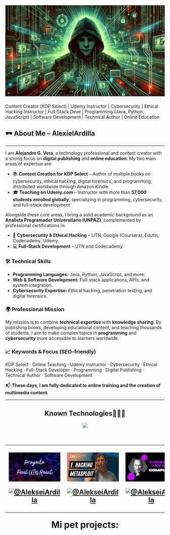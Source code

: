  <a href="https://www.youtube.com/@AlekseiArdilla">![imagen de portada Github](Banner_github_hacker_2.jpg)</a>
---
Content Creator (KDP Select) | Udemy Instructor | Cybersecurity | Ethical Hacking Instructor | Full-Stack Deve | Programming (Java, Python, JavaScript) | Software Development | Technical Author | Online Education

## 🕶️ About Me – AlexielArdilla
---
I am **Alejandro G. Vera**, a technology professional and content creator with a strong focus on **digital publishing** and **online education**. My two main areas of expertise are:

* 📚 **Content Creation for KDP Select** – Author of multiple books on cybersecurity, ethical hacking, digital forensics, and programming, distributed worldwide through Amazon Kindle.
* 🎓 **Teaching on Udemy.com** – Instructor with more than **57,000 students enrolled globally**, specializing in programming, cybersecurity, and full-stack development.

Alongside these core areas, I bring a solid academic background as an **Analista Programador Universitario (UNPAZ)**, complemented by professional certifications in:

* 🔐 **Cybersecurity & Ethical Hacking** – UTN, Google (Coursera), Edutín, Codecademy, Udemy.
* 💻 **Full-Stack Development** – UTN and Codecademy.

### 🛠️ Technical Skills

* **Programming Languages:** Java, Python, JavaScript, and more.
* **Web & Software Development:** Full-stack applications, APIs, and system integration.
* **Cybersecurity Expertise:** Ethical hacking, penetration testing, and digital forensics.

### 🌍 Professional Mission

My mission is to combine **technical expertise** with **knowledge sharing**. By publishing books, developing educational content, and teaching thousands of students, I aim to make complex topics in **programming** and **cybersecurity** more accessible to learners worldwide.

### 📈 Keywords & Focus (SEO-friendly)

KDP Select · Online Teaching · Udemy Instructor · Cybersecurity · Ethical Hacking · Full-Stack Developer · Programming · Digital Publishing · Technical Author · Software Development

📬 **These days, I am fully dedicated to online training and the creation of multimedia content.**

---

<h2 align="center">Known Technologies👨🏻‍💻</h2>
<!--tech stack icons-->
<p align="center">
  <a href="https://skillicons.dev">
    <img src="https://skillicons.dev/icons?i=c,java,css,html,js,react,angular,nodejs,typescript,mysql,firebase,git,github,materialui,postman,eclipse,vscode,bash,linux,ai,ps&perline=14" />
  </a>
</p>

<!--Prueba-->
<div id="youtube">
<h2 align="center"Algunos videos de IT de mi canal de Youtube👨🏻‍💻</h2>

<table align="left" >
<tr border="none">
  
  <td width="25%" align="center">
    <p align="center">
     <a href="https://youtu.be/kZGMsQIA8Ws" title="Go to Source">
        <img align="center" width=100% src="reactutn.png"   alt="VIDEO" /></a>
      </p>
    <p align="center">
        <a href="https://youtu.be/kZGMsQIA8Ws" target="blank"><img align="center" src="https://img.shields.io/badge/YouTube-FF0000?style=for-the-badge&logo=youtube&logoColor=white" alt="@AlekseiArdilla"  /></a>
    </p>       
</td>
  
<td width="25%" align="center">
    <p align="center">
     <a href="https://youtu.be/I5KALz2E6uw" title="Go to Source">
        <img align="center" width=100% src="ethicalhackingmsf.png"   alt="VIDEO" /></a>
      </p>
    <p align="center">
        <a href="https://youtu.be/I5KALz2E6uw" target="blank"><img align="center" src="https://img.shields.io/badge/YouTube-FF0000?style=for-the-badge&logo=youtube&logoColor=white" alt="@AlekseiArdilla"  /></a>
     </p>       
</td>
  
  <td width="25%" align="center">
    <p align="center">
     <a href="https://youtu.be/Fuii0ibbHDI" title="Go to Source">
        <img align="center" width=100% src="javaSEcompleto.png" alt="VIDEO" /></a>
      </p>
    <p align="center">
        <a href="https://youtu.be/Fuii0ibbHDI" target="blank"><img align="center" src="https://img.shields.io/badge/YouTube-FF0000?style=for-the-badge&logo=youtube&logoColor=white" alt="@AlekseiArdilla"  /></a>
    </p>       
</td>

   <td width="25%" align="center">
    <p align="center">
     <a href="https://youtu.be/ezV5Fv_x6zg" title="Go to Source">
        <img align="center" width=100% src="pythondesdecero.png" alt="VIDEO" /></a>
      </p>
    <p align="center">
        <a href="https://youtu.be/ezV5Fv_x6zg" target="blank"><img align="center" src="https://img.shields.io/badge/YouTube-FF0000?style=for-the-badge&logo=youtube&logoColor=white" alt="@AlekseiArdilla"  /></a>
    </p>       
</td>
  
</tr>
</table>
  </div>
<br>
<br><br>
<h1 align="center">Mi pet projects:</h1>
